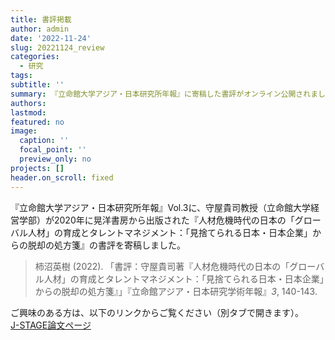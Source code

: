 ```yaml
---
title: 書評掲載
author: admin
date: '2022-11-24'
slug: 20221124_review
categories:
  - 研究
tags: 
subtitle: ''
summary: 『立命館大学アジア・日本研究所年報』に寄稿した書評がオンライン公開されました。
authors: 
lastmod: 
featured: no
image:
  caption: ''
  focal_point: ''
  preview_only: no
projects: []
header.on_scroll: fixed
---
```


『立命館大学アジア・日本研究所年報』Vol.3に、守屋貴司教授（立命館大学経営学部）が2020年に晃洋書房から出版された『人材危機時代の日本の「グローバル人材」の育成とタレントマネジメント：「見捨てられる日本・日本企業」からの脱却の処方箋』の書評を寄稿しました。

> 柿沼英樹 (2022). 「書評：守屋貴司著『人材危機時代の日本の「グローバル人材」の育成とタレントマネジメント：「見捨てられる日本・日本企業」からの脱却の処方箋』」『立命館アジア・日本研究学術年報』_3_, 140-143.

ご興味のある方は、以下のリンクからご覧ください（別タブで開きます）。\
<a href="https://doi.org/10.34389/ritsumeikanasiajapan.3.0_140" target="_blank" rel="noopener noreferrer">J-STAGE論文ページ</a>